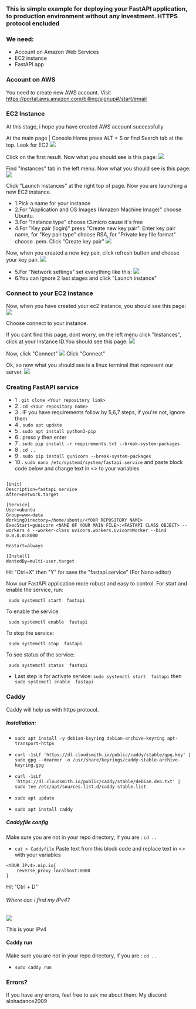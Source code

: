 ### This is simple example for deploying your FastAPI application, to production environment without any investment. HTTPS protocol encluded

### We need:

- Account on Amazon Web Services
- EC2 instance
- FastAPI app

### Account on AWS

You need to create new AWS account. Visit https://portal.aws.amazon.com/billing/signup#/start/email 


### EC2 Instance
At this stage, i hope you have created AWS account successfully


At the main page | Console Home press ALT + S or find Search tab at the top. Look for EC2
![](/src/ec2_search.jpg)

Click on the first result. Now what you should see is this page:
![](/src/ec2_main.jpg)

Find "Instances" tab in the left menu. Now what you should see is this page:
![](/src/ec2_instances.jpg)

Click "Launch Instances" at the right top of page. Now you are launching a new EC2 instance.
- 1.Pick a name for your instance
- 2.For "Application and OS Images (Amazon Machine Image)" choose Ubuntu.
- 3.For "Instance type" choose t3.micro cause it`s free
- 4.For "Key pair (login)" press "Create new key pair". Enter key pair name, for "Key pair type" choose RSA, for "Private key file format" choose .pem. Click "Create key pair"
![](/src/key_pair.jpg)

Now, when you created a new key pair, click refresh button and choose your key pair.
![](/src/key_pair_final.jpg)

- 5.For "Network settings" set everything like this:
![](/src/network_settings.jpg)
- 6.You can ignore 2 last stages and click "Launch instance"


### Connect to your EC2 instance

Now, when you have created your ec2 instance, you should see this page:
![](/src/connect_1.jpg)

Choose connect to your instance.

If you cant find this page, dont worry, on the left menu click "Instances", click at your Instance ID.You should see this page:
![](/src/connect_2.jpg)

Now, click "Connect"
![](/src/connect.jpg)
Click "Connect"

Ok, so now what you should see is a linux terminal that represent our server.
![](/src/terminal.jpg)

### Creating FastAPI service

- 1 . `git clone <Your repository link>`
- 2 . `cd <Your repository name>`
- 3 . IF you have requirements follow by 5,6,7 steps, if you're not, ignore them
- 4 . `sudo apt update`
- 5 . `sudo apt install python3-pip`
- 6 . press y then enter
- 7 . `sudo pip install -r requirements.txt --break-system-packages`
- 8 . `cd ..` 
- 9 . `sudo pip install gunicorn --break-system-packages`
- 10 . `sudo nano /etc/systemd/system/fastapi.service` and paste block code below and change text in <> to your variables

```

[Unit]
Description=fastapi service
After=network.target

[Service]
User=ubuntu
Group=www-data
WorkingDirectory=/home/ubuntu/<YOUR REPOSITORY NAME>
ExecStart=gunicorn <NAME OF YOUR MAIN FILE>:<FASTAPI CLASS OBJECT> --workers 4 --worker-class uvicorn.workers.UvicornWorker --bind 0.0.0.0:8000

Restart=always

[Install]
WantedBy=multi-user.target

```

Hit "Ctrl+X" then "Y" for save the "fastapi.service" (For Nano editor)

Now our FastAPI application more robust and easy to control. For start and enable the service, run:

` sudo systemctl start  fastapi`

To enable the service:

` sudo systemctl enable  fastapi`

To stop the service:

` sudo systemctl stop  fastapi`

To see status of the service:


` sudo systemctl status  fastapi`


- Last step is for activate service: `sudo systemctl start  fastapi` then ` sudo systemctl enable  fastapi`



### Caddy
Caddy will help us with https protocol.

##### Installation:
- `sudo apt install -y debian-keyring debian-archive-keyring apt-transport-https`


- `curl -1sLf 'https://dl.cloudsmith.io/public/caddy/stable/gpg.key' | sudo gpg --dearmor -o /usr/share/keyrings/caddy-stable-archive-keyring.gpg`

- `curl -1sLf 'https://dl.cloudsmith.io/public/caddy/stable/debian.deb.txt' | sudo tee /etc/apt/sources.list.d/caddy-stable.list`

- `sudo apt update`

- `sudo apt install caddy`

##### Caddyfile config
Make sure you are not in your repo directory, if you are : `cd ..`
- `cat > Caddyfile`
Paste text from this block code and replace text in <> with your variables
```
<YOUR IPv4>.nip.io{
    reverse_proxy localhost:8000
}

```
Hit "Ctrl + D"
###### Where can i find my IPv4?

![](/src/ipv4.jpg)

This is your IPv4

#### Caddy run
Make sure you are not in your repo directory, if you are : `cd ..`
- `sudo caddy run`


### Errors?

If you have any errors, feel free to ask me about them. My discord: alohadance2009







